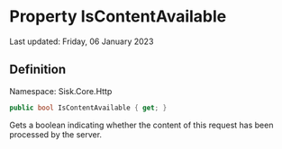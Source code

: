# Property IsContentAvailable
Last updated: Friday, 06 January 2023

## Definition
Namespace: Sisk.Core.Http

```csharp
public bool IsContentAvailable { get; }
```

Gets a boolean indicating whether the content of this request has been processed by the server.

